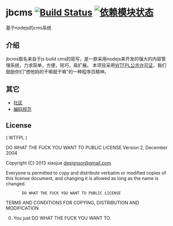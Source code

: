 # jbcms [![Build Status](https://travis-ci.org/xiaojue/jbcms.png?branch=master)](https://travis-ci.org/xiaojue/jbcms) [![依赖模块状态](https://david-dm.org/xiaojue/jbcms.png)](http://david-dm.org/xiaojue/jbcms)

基于nodejs的cms系统

## 介绍

jbcms取名来自于js build cms的简写，是一款采用nodejs来开发的强大的内容管理系统，力求简单，方便，轻巧，易扩展。
本项目采用[WTFPL公共许可证](http://www.wtfpl.net/)，我们鼓励你们"想他妈的干嘛就干嘛"的一种程序员精神。

## 其它

* [社区](https://github.com/xiaojue/jbcms/issues)
* [编码规范](https://github.com/xiaojue/jbcms/wiki/codeStyle)

## License

( WTFPL )

DO WHAT THE FUCK YOU WANT TO PUBLIC LICENSE
                   Version 2, December 2004

Copyright (C) 2013 xiaojue <designsor@gmail.com>

Everyone is permitted to copy and distribute verbatim or modified
copies of this license document, and changing it is allowed as long
as the name is changed.

           DO WHAT THE FUCK YOU WANT TO PUBLIC LICENSE
  TERMS AND CONDITIONS FOR COPYING, DISTRIBUTION AND MODIFICATION

 0. You just DO WHAT THE FUCK YOU WANT TO.
